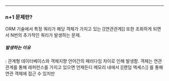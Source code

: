 ___
### n+1 문제란?
ORM 기술에서 특정 쿼리가 해당 객체가 가지고 있는 [[연관관계]] 또한 조회하게 되면서 N번의 추가적인 쿼리가 발생하는 문제.


##### 발생하는 이유
: 관계형 데이터베이스와 객체지향 언어간의 패러다임 차이로 인해 발생함. 객체는 연관관계를 통해 레퍼런스를  가지고 있으면 언제든디 메모리 내에서 [[랜덤 엑세스]] 를 통해 연관 객체에 접근 수 있지만 


